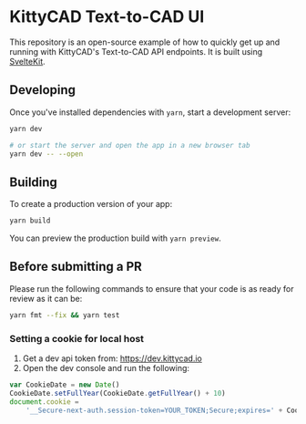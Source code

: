 # KittyCAD Text-to-CAD UI

This repository is an open-source example of how to quickly get up and running with KittyCAD's Text-to-CAD API endpoints. It is built using [SvelteKit](https://kit.svelte.dev/).

## Developing

Once you've installed dependencies with `yarn`, start a development server:

```bash
yarn dev

# or start the server and open the app in a new browser tab
yarn dev -- --open
```

## Building

To create a production version of your app:

```bash
yarn build
```

You can preview the production build with `yarn preview`.

## Before submitting a PR

Please run the following commands to ensure that your code is as ready for review as it can be:

```bash
yarn fmt --fix && yarn test
```

### Setting a cookie for local host

1. Get a dev api token from: https://dev.kittycad.io
2. Open the dev console and run the following:

```js
var CookieDate = new Date()
CookieDate.setFullYear(CookieDate.getFullYear() + 10)
document.cookie =
	'__Secure-next-auth.session-token=YOUR_TOKEN;Secure;expires=' + CookieDate.toUTCString() + ';'
```
